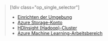 > [!div class="op_single_selector"]
> * [Einrichten der Umgebung](../articles/machine-learning/machine-learning-data-science-environment-setup.md)
> * [Azure Storage-Konto](../articles/storage/storage-create-storage-account.md)
> * [HDInsight (Hadoop)-Cluster](../articles/machine-learning/machine-learning-data-science-customize-hadoop-cluster.md)
> * [Azure Machine Learning-Arbeitsbereich](../articles/machine-learning/machine-learning-create-workspace.md)
> 
> 

